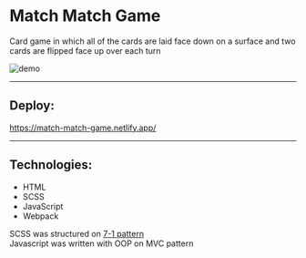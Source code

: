 # Match Match Game

Card game in which all of the cards are laid face down on a surface and two cards are flipped face up over each turn

![demo](https://media.giphy.com/media/ie27ldSOp5NnHXEmkU/giphy.gif)

---

## Deploy:

https://match-match-game.netlify.app/

---

## Technologies:
- HTML
- SCSS
- JavaScript
- Webpack

SCSS was structured on [7-1 pattern](https://sass-guidelin.es/#the-7-1-pattern)  
Javascript was written with OOP on MVC pattern
